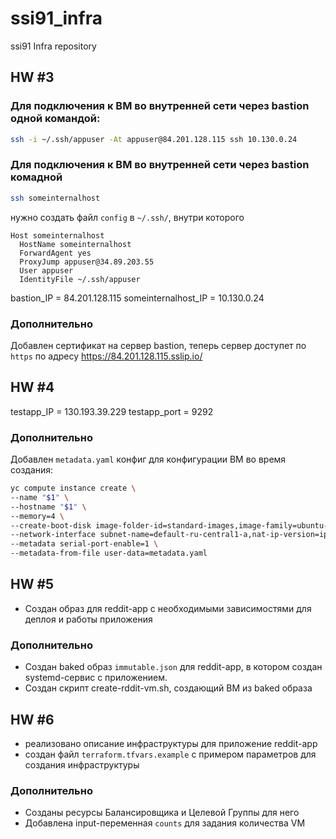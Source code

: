 # ssi91_infra
ssi91 Infra repository

## HW #3

### Для подключения к ВМ во внутренней сети черeз bastion одной командой:
```bash
ssh -i ~/.ssh/appuser -At appuser@84.201.128.115 ssh 10.130.0.24
```

### Для подключения к ВМ во внутренней сети черeз bastion комадной
```bash
ssh someinternalhost
```
нужно создать файл `config` в `~/.ssh/`, внутри которого
```
Host someinternalhost
  HostName someinternalhost
  ForwardAgent yes
  ProxyJump appuser@34.89.203.55
  User appuser
  IdentityFile ~/.ssh/appuser
```

bastion_IP = 84.201.128.115
someinternalhost_IP = 10.130.0.24

### Дополнительно
Добавлен сертификат на сервер bastion, теперь сервер доступет по `https` по адресу https://84.201.128.115.sslip.io/


## HW #4

testapp_IP = 130.193.39.229
testapp_port = 9292

### Дополнительно
Добавлен `metadata.yaml` конфиг для конфигурации ВМ во время создания:

```bash
yc compute instance create \
--name "$1" \
--hostname "$1" \
--memory=4 \
--create-boot-disk image-folder-id=standard-images,image-family=ubuntu-1604-lts,size=10GB \
--network-interface subnet-name=default-ru-central1-a,nat-ip-version=ipv4 \
--metadata serial-port-enable=1 \
--metadata-from-file user-data=metadata.yaml
```

## HW #5
- Создан образ для reddit-app с необходимыми зависимостями для деплоя и работы приложения

### Дополнительно
- Создан baked образ `immutable.json` для reddit-app, в котором создан systemd-сервис с приложением.
- Создан скрипт create-rddit-vm.sh, создающий ВМ из baked образа

## HW #6
- реализовано описание инфраструктуры для приложение reddit-app
- создан файл `terraform.tfvars.example` с примером параметров для создания инфраструктуры

### Дополнительно
- Созданы ресурсы Балансировщика и Целевой Группы для него
- Добавлена input-переменная `counts` для задания количества VM
